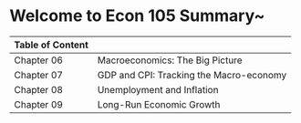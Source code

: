 # Welcome to Econ 105 Summary~

|Table of Content|   |
|---|---|
|Chapter 06|Macroeconomics: The Big Picture|
|Chapter 07|GDP and CPI: Tracking the Macro-economy|
|Chapter 08|Unemployment and Inflation|
|Chapter 09|Long-Run Economic Growth|